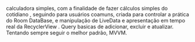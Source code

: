 calculadora simples, com a finalidade de fazer cálculos simples do cotidiano , seguindo para usuários coamuns, criada para controlar a prática do Room DataBase, e manipulação de LiveData e apresentação em tempo real da RecyclerView . Query basicas de adicionar, excluir e atualizar. Tentando sempre seguir o melhor padrão, MVVM.
